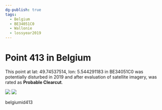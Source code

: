```yaml
---
dg-publish: true
tags:
  - Belgium
  - BE34051C0
  - Wallonie
  - lossyear2019
---
```


# Point 413 in Belgium

This point at lat: 49.74537514, lon: 5.544291183 in BE34051C0 was potentially disturbed in 2019 and after evaluation of satellite imagery, was rated as **Probable Clearcut**.

<div class='juxtapose' data-showcredits='false'>
<img src='https://baserow-backend-production20240528124524339000000001.s3.amazonaws.com/user_files/ZdvluLOc0bmdzuDiDPF8RopfdGZ52cAr_a9a5a7626231acc9b83be1bfebbd83cb7aad0f5cf4f9936b8f02b1e5d1a2181a.png' data-label='September 2015' />
<img src='https://baserow-backend-production20240528124524339000000001.s3.amazonaws.com/user_files/prHCxKyK2jqb70LV0yvytx3aFBWirYs1_cada792d57404214d6eac47733d04dd7e6f7e246be1302a8b04ecb51a4923600.png' data-label='May 2020' />
</div>

belgiumid413